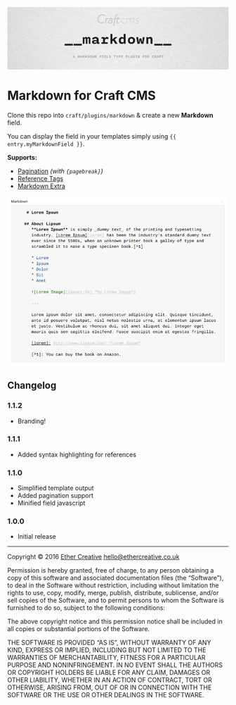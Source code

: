 ![Markdown for Craft CMS](resources/imgs/banner.jpg)

# Markdown for Craft CMS

Clone this repo into `craft/plugins/markdown` & create a new **Markdown** field.
 
You can display the field in your templates simply using `{{ entry.myMarkdownField }}`. 

**Supports:** 

* [Pagination](https://craftcms.com/docs/rich-text-fields#getPages) *(with `{pagebreak}`)*
* [Reference Tags](https://craftcms.com/docs/reference-tags)
* [Markdown Extra](https://michelf.ca/projects/php-markdown/extra/)

![Markdown Field](resources/imgs/preview.png "Markdown for Craft CMS")

## Changelog

### 1.1.2

* Branding!

### 1.1.1

* Added syntax highlighting for references

### 1.1.0

* Simplified template output
* Added pagination support
* Minified field javascript

### 1.0.0

* Initial release

---
Copyright © 2016 [Ether Creative](http://ethercreative.co.uk) <hello@ethercreative.co.uk>

Permission is hereby granted, free of charge, to any person obtaining a copy of this software and associated documentation files (the “Software”), to deal in the Software without restriction, including without limitation the rights to use, copy, modify, merge, publish, distribute, sublicense, and/or sell copies of the Software, and to permit persons to whom the Software is furnished to do so, subject to the following conditions:

The above copyright notice and this permission notice shall be included in all copies or substantial portions of the Software.

THE SOFTWARE IS PROVIDED “AS IS”, WITHOUT WARRANTY OF ANY KIND, EXPRESS OR IMPLIED, INCLUDING BUT NOT LIMITED TO THE WARRANTIES OF MERCHANTABILITY, FITNESS FOR A PARTICULAR PURPOSE AND NONINFRINGEMENT. IN NO EVENT SHALL THE AUTHORS OR COPYRIGHT HOLDERS BE LIABLE FOR ANY CLAIM, DAMAGES OR OTHER LIABILITY, WHETHER IN AN ACTION OF CONTRACT, TORT OR OTHERWISE, ARISING FROM, OUT OF OR IN CONNECTION WITH THE SOFTWARE OR THE USE OR OTHER DEALINGS IN THE SOFTWARE.